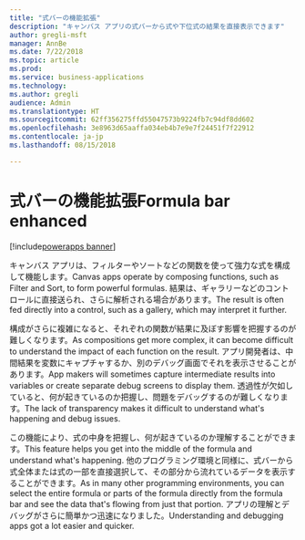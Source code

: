 ```yaml
---
title: "式バーの機能拡張"
description: "キャンバス アプリの式バーから式や下位式の結果を直接表示できます"
author: gregli-msft
manager: AnnBe
ms.date: 7/22/2018
ms.topic: article
ms.prod: 
ms.service: business-applications
ms.technology: 
ms.author: gregli
audience: Admin
ms.translationtype: HT
ms.sourcegitcommit: 62ff356275ffd55047573b9224fb7c94df8dd602
ms.openlocfilehash: 3e8963d65aaffa034eb4b7e9e7f24451f7f22912
ms.contentlocale: ja-jp
ms.lasthandoff: 08/15/2018

---
```

# <a name="formula-bar-enhanced"></a><span data-ttu-id="55ea8-103">式バーの機能拡張</span><span class="sxs-lookup"><span data-stu-id="55ea8-103">Formula bar enhanced</span></span> 

[!include[powerapps banner](../includes/powerapps.md)]




<span data-ttu-id="55ea8-104">キャンバス アプリは、フィルターやソートなどの関数を使って強力な式を構成して機能します。</span><span class="sxs-lookup"><span data-stu-id="55ea8-104">Canvas apps operate by composing functions, such as Filter and Sort, to form powerful formulas.</span></span> <span data-ttu-id="55ea8-105">結果は、ギャラリーなどのコントロールに直接送られ、さらに解析される場合があります。</span><span class="sxs-lookup"><span data-stu-id="55ea8-105">The result is often fed directly into a control, such as a gallery, which may interpret it further.</span></span>

<span data-ttu-id="55ea8-106">構成がさらに複雑になると、それぞれの関数が結果に及ぼす影響を把握するのが難しくなります。</span><span class="sxs-lookup"><span data-stu-id="55ea8-106">As compositions get more complex, it can become difficult to understand the impact of each function on the result.</span></span> <span data-ttu-id="55ea8-107">アプリ開発者は、中間結果を変数にキャプチャするか、別のデバッグ画面でそれを表示させることがあります。</span><span class="sxs-lookup"><span data-stu-id="55ea8-107">App makers will sometimes capture intermediate results into variables or create separate debug screens to display them.</span></span> <span data-ttu-id="55ea8-108">透過性が欠如していると、何が起きているのか把握し、問題をデバッグするのが難しくなります。</span><span class="sxs-lookup"><span data-stu-id="55ea8-108">The lack of transparency makes it difficult to understand what's happening and debug issues.</span></span>

<span data-ttu-id="55ea8-109">この機能により、式の中身を把握し、何が起きているのか理解することができます。</span><span class="sxs-lookup"><span data-stu-id="55ea8-109">This feature helps you get into the middle of the formula and understand what's happening.</span></span> <span data-ttu-id="55ea8-110">他のプログラミング環境と同様に、式バーから式全体または式の一部を直接選択して、その部分から流れているデータを表示することができます。</span><span class="sxs-lookup"><span data-stu-id="55ea8-110">As in many other programming environments, you can select the entire formula or parts of the formula directly from the formula bar and see the data that's flowing from just that portion.</span></span> <span data-ttu-id="55ea8-111">アプリの理解とデバッグがさらに簡単かつ迅速になりました。</span><span class="sxs-lookup"><span data-stu-id="55ea8-111">Understanding and debugging apps got a lot easier and quicker.</span></span>


